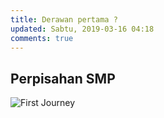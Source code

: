 ```yaml
---
title: Derawan pertama ?
updated: Sabtu, 2019-03-16 04:18
comments: true
---
```


## Perpisahan SMP 

![First Journey](https://dpetla.bn.files.1drv.com/y4p6rJRJAEb2aeUon8l6DCAXRcRaFMjxlM3C5KIpE5N4TCnVECfa1WFNrkqpxS1aHSLFNqwCOqhjS7RtDfz2fOJBZXFn3CO7M4TtuD9D98j_kNNBpvf5LctHoBLruNxtFxSmEFJ3CdCEvyDR0Vk87vo96ekgoFp7P4-I3TpuuvfndbIN3Tv91Sx1hW2mTGwoJp8HsUwOYggI709kEQnG_BgqQ/P5080091.JPG?psid=1)

